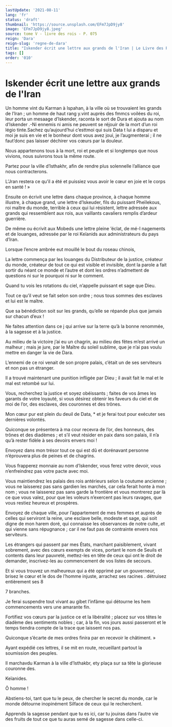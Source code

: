 ```yaml
---
lastUpdate: '2021-08-11'
lang: 'fr'
status: 'draft'
thumbnail: 'https://source.unsplash.com/EFm7JpD9jy8'
image: 'EFm7JpD9jy8.jpeg'
source: tome V - livre des rois - P. 075
reign: 'Dara'
reign-slug: 'regne-de-dara'
title: "Iskender écrit une lettre aux grands de l'Iran | Le Livre des Rois | Shâhnâmeh"
tags: []
order: '010'
---
```


<!-- LTeX: language=fr -->

# Iskender écrit une lettre aux grands de l'Iran

Un homme vint du Karman à Ispahan, à la ville où se trouvaient les grands de l’Iran ; un homme de haut rang y.vint auprès des fmmcs voilées du roi, leur porta un mesaage d’Iskender, raconta le sort de Dura et ajouta au nom d’Iskender .-Ni ennemis ni amis ne peuvent se réjouir de la mort d’un roi légio tinte.Sachez qu’aujourd’hui c’esttmoi qui suis Data t lui a disparu et moi je suis en vie et le bonheur dont vous avez joui, je l’augmenterai ; il ne faut’donc pas laisser déchirer vos cœurs par la douleur.

Nous appartenons tous à la mort, roi et peuple et si longtemps que nous vivions, nous suivrons tous la même route.

Partez pour la ville d’Isthakhr, afin de rendre plus solennelle l’alliance que nous contracterons.

L’Jran restera ce qu’il a été et puissiez vous avoir le cœur en joie et le corps en santé ! »

Ensuite on écrivit une lettre dans chaque province, à chaque homme illustre, à chaque grand, une lettre d’lskeuder, fils du puissant Pheïlekous, roi maître du monde, terrible à ceux qui lui résistent, lettre adressée aux grands qui ressemblent aux rois, aux vaillants cavaliers remplis d’ardeur guerrière.

De même ou écrivit aux Mobeds une lettre pleine ’éclat, de mé-I nagements et de louanges, adressée par le roi Keïanids aux administrateurs du pays d’Iran.

Lorsque l’encre ambrée eut mouillé le bout du roseau chinois,

La lettre commença par les louanges du Distributeur de la justice, créateur du monde, créateur de tout ce qui est visible et invisible, dont la parole a fait sortir du néant ce monde et l’autre et dont les ordres n’admettent de questions ni sur le pourquoi ni sur le comment.

Quand tu vois les rotations du ciel, n’appelle puissant et sage que Dieu.

Tout ce qu’il veut se fait selon son ordre ; nous tous sommes des esclaves et lui est le maître.

Que sa bénédiction soit sur les grands, qu’elle se répande plus que jamais sur chacun d’eux !

Ne faites attention dans ce j qui arrive sur la terre qu’à la bonne renommée, à la sagesse et à la justice.

Au milieu de la victoire j’ai eu un chagrin, au milieu des fêtes m’est arrivé un malheur ; mais je jure, par le Maître du soleil sublime, que je n’ai pas voulu mettre en danger la vie de Dara.

L’ennemi de ce roi venait de son propre palais, c’était un de ses serviteurs et non pas un étranger.

Il a trouvé maintenant une punition infligée par Dieu ; il avait fait le mal et le mal est retombé sur lui.

Vous, recherchez la justice et soyez obéissants ; faites de vos âmes les garants de votre loyauté, si vous désirez obtenir les faveurs du ciel et de moi de l’or, des esclaves, des couronnes et des trônes.

Mon cœur pur est plein du deuil de Data,
\* et je ferai tout pour exécuter ses dernières volontés.

Quiconque se présentera à ma cour recevra de l’or, des honneurs, des trônes et des diadèmes ; et s’il veut résider en paix dans son palais, il n’a qu’à rester fidèle à ses devoirs envers moi !

Envoyez dans mon trésor tout ce qui est dû et dorénavant personne n’éprouvera plus de peines et de chagrins.

Vous frapperez monnaie au nom d’Iskender, vous ferez votre devoir, vous n’enfreindrez pas votre pacte avec moi.

Vous maintiendrez les palais des rois antérieurs selon la coutume ancienne ; vous ne laisserez pas sans gardien les marchés, car cela ferait honte à mon nom ; vous ne laisserez pas sans garde la frontière et vous montrerez par là ce que vous valez, pour que les voleurs n’exercent pas leurs ravages, que vous restiez heureux et prospères.

Envoyez de chaque ville, pour l’appartement de mes femmes et auprès de celles qui serviront la reine, une esclave belle, modeste et sage, qui soit digne de mon harem doré, qui connaisse les observances de notre culte,.et qui vienne sans répugnance ; car il ne faut pas de contrainte envers nos serviteurs.

Les étrangers qui passent par mes États, marchant paisiblement, vivant sobrement, avec des cœurs exempts de vices, portant le nom de Seuils et contents dans leur pauvreté, mettez-les en tête de ceux qui ont le droit de demander, inscrivez-les au commencement de vos listes de secours.

Et si vous trouvez un malheureux qui a été opprimé par un gouverneur, brisez le cœur et le dos de l’homme injuste, arrachez ses racines . détruisez entièrement ses
8

7
branches.

Je ferai suspendre tout vivant au gibet l’infâme qui détourne les hem commencements vers une amarante fin.

Fortifiez vos cœurs par la justice ce et la libéralité ; placez sur vos têtes le diadème des sentiments nobles ; car, à la fin, vos jours aussi passeront et le temps tiendra compte de la trace que laissent nos pas.

Quiconque s’écarte de mes ordres finira par en recevoir le châtiment. »

Ayant expédié ces lettres, il se mit en route, recueillant partout la soumission des peuples.

Il marchavdu Karman à la ville d’Isthakbr, ety plaça sur sa tête la glorieuse couronne des.

Keïanides.

Ô homme !

Abstiens-toi, tant que tu le peux, de chercher le secret du monde, car le monde détourne inopinément Silface de ceux qui le recherchent.

Apprends la sagesse pendant que tu es ici, car tu jouiras dans l’autre vie des fruits de tout ce que tu auras semé de sagesse dans celle-ci.
